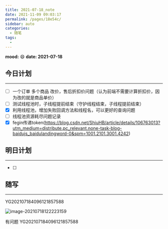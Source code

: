 ```yaml
---
title: 2021-07-18_note
date: 2021-11-09 09:03:17
permalink: /pages/18e54c/
sidebar: auto
categories:
  - 随笔
tags:
  - 
---
```

**mood:** :smile:  																		**date: 2021-07-18**  
## 今日计划  
------
- [ ]  一个订单 多个商品 改价，售后折扣价问题（认为前端不需要计算折扣价，因为改的就是商品单价）
- [ ]  测试线程池时，子线程提前结束（守护线程结束，子线程提前结束）
- [x]  利用线程池，增加失败回调方法和线程名，可以更好的查询问题
- [ ]  线程池资源耗尽问题记录
- [x]  fegin传递token(https://blog.csdn.net/ShiuHB/article/details/106763013?utm_medium=distribute.pc_relevant.none-task-blog-baidujs_baidulandingword-0&spm=1001.2101.3001.4242)
## 明日计划  
------
- [ ]  
## 随写 
------

YG202107184096121857588

![image-20210718122223159](https://gitee.com/zxqzhuzhu/imgs/raw/master/picGo/image-20210718122223159.png)

有问题 YG202107184096121857588